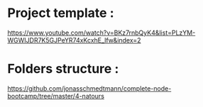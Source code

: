 # Project template :

https://www.youtube.com/watch?v=BKz7rnbQyK4&list=PLzYM-WGWIJDR7K5GJPeYR74xKcxhE_lfw&index=2

# Folders structure :

https://github.com/jonasschmedtmann/complete-node-bootcamp/tree/master/4-natours <br />
